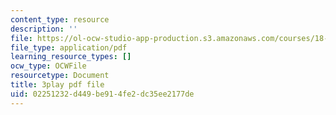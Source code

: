 ```yaml
---
content_type: resource
description: ''
file: https://ol-ocw-studio-app-production.s3.amazonaws.com/courses/18-03sc-differential-equations-fall-2011/02251232d449be914fe2dc35ee2177de_jOBBwI4CYjM.pdf
file_type: application/pdf
learning_resource_types: []
ocw_type: OCWFile
resourcetype: Document
title: 3play pdf file
uid: 02251232-d449-be91-4fe2-dc35ee2177de
---
```

